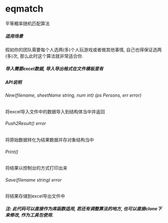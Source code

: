 # eqmatch
平等概率随机匹配算法

##### 适用场景
假如你的团队需要每个人选两(多)个人玩游戏或者做其他事情, 自己也得保证选两(多)次, 那么此时这个算法就非常适合你.

##### 导入需要excel数据, 导入导出格式在文件模板里有

##### API说明
###### New(filename, sheetName string, num int) (ps Persons, err error)
将excel导入文件中的数据导入到结构体当中并返回

###### Push2Result() error
将原始数据转化为结果数据并存对象结构当中

###### Print()
将结果以控制台的方式打印出来

###### Save(filename string) error
将结果存储到excel导出文件中

##### 注: 此代码可以直接作为库函数适用, 若还有调整算法的地方, 也可以直接clone下来修改, 作为工具包使用.
